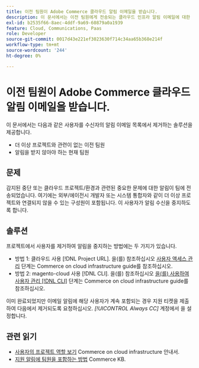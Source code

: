 ```yaml
---
title: 이전 팀원이 Adobe Commerce 클라우드 알림 이메일을 받습니다.
description: 이 문서에서는 이전 팀원에게 전송되는 클라우드 인프라 알림 이메일에 대한 Adobe Commerce에 대한 솔루션을 제공합니다.
exl-id: b2535f66-8aec-4ddf-9a69-60879a0a1939
feature: Cloud, Communications, Paas
role: Developer
source-git-commit: 0017d43e221ef3023630f714c34aa65b368e214f
workflow-type: tm+mt
source-wordcount: '244'
ht-degree: 0%

---
```


# 이전 팀원이 Adobe Commerce 클라우드 알림 이메일을 받습니다.

이 문서에서는 다음과 같은 사용자를 수신자의 알림 이메일 목록에서 제거하는 솔루션을 제공합니다.
* 더 이상 프로젝트와 관련이 없는 이전 팀원
* 알림을 받지 않아야 하는 현재 팀원

## 문제

감지된 중단 또는 클라우드 프로젝트/환경과 관련된 중요한 문제에 대한 알림이 팀에 전송되었습니다. 여기에는 외부/에이전시 개발자 또는 시스템 통합자와 같이 더 이상 프로젝트와 연결되지 않을 수 있는 구성원이 포함됩니다. 이 사용자가 알림 수신을 중지하도록 합니다.

## 솔루션

프로젝트에서 사용자를 제거하여 알림을 중지하는 방법에는 두 가지가 있습니다.

* 방법 1: 클라우드 사용 [!DNL Project URL]. 을(를) 참조하십시오 [사용자 액세스 관리](https://experienceleague.adobe.com/docs/commerce-cloud-service/user-guide/project/user-access.html) 단계는 Commerce on cloud infrastructure guide를 참조하십시오.
* 방법 2: magento-cloud 사용 [!DNL CLI]. 을(를) 참조하십시오 [을(를) 사용하여 사용자 관리 [!DNL CLI]](https://experienceleague.adobe.com/docs/commerce-cloud-service/user-guide/project/user-access.html#manage-users-with-the-cli) 단계는 Commerce on cloud infrastructure guide를 참조하십시오.

이미 완료되었지만 이메일 알림에 해당 사용자가 계속 포함되는 경우 지원 티켓을 제출하여 다음에서 제거되도록 요청하십시오. *[!UICONTROL Always CC]* 계정에서 을 설정합니다.

## 관련 읽기

* [사용자의 프로젝트 역할 보기](https://experienceleague.adobe.com/docs/commerce-cloud-service/user-guide/project/user-access.html#view-a-user&#39;s-project-role) Commerce on cloud infrastructure 안내서.
* [지원 알림에 팀원을 포함하는 방법](https://experienceleague.adobe.com/docs/commerce-knowledge-base/kb/how-to/how-to-include-a-team-member-in-support-notifications.html) Commerce KB.
